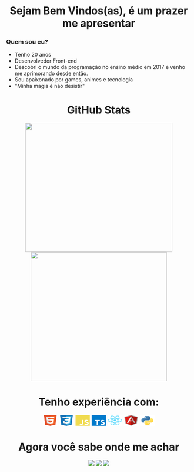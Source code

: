 <h1 align="center">Sejam Bem Vindos(as), é um prazer me apresentar</h1>

### Quem sou eu?
- Tenho 20 anos
- Desenvolvedor Front-end
- Descobri o mundo da programação no ensino médio em 2017 e venho me aprimorando desde então.
- Sou apaixonado por games, animes e tecnologia
- "Minha magia é não desistir"

##

  
<div align="center">
  <h1>GitHub Stats</h1>
  <a href="https://github.com/anuraghazra/github-readme-stats">
    <img align="center" height="350"  width="400" src="https://github-readme-stats.vercel.app/api?username=VictorJGB&theme=tokyonight&repo=github-readme-stats" />
  </a>
  <a href="https://github.com/anuraghazra/convoychat">
    <img align="center" height="350"  width="370" src="https://github-readme-stats.vercel.app/api/top-langs/?username=VictorJGB&layout=compact&theme=tokyonight&repo=convoychat" />
  </a>
</div>
  
##

<div align="center" style="display: inline_block">
  <h1 align="center">Tenho experiência com:</h1>
  <img align="center" alt="Jerry-HTML" height="30" width="40" src="https://raw.githubusercontent.com/devicons/devicon/master/icons/html5/html5-original.svg">
  <img align="center" alt="Jerry-CSS"  height="30" width="40" src="https://raw.githubusercontent.com/devicons/devicon/master/icons/css3/css3-original.svg"/>
  <img align="center" alt="Jerry-JS" height="30" width="40" src="https://raw.githubusercontent.com/devicons/devicon/master/icons/javascript/javascript-plain.svg"/>
  <img align="center" alt="Jerry-TS" height="30" width="40" src="https://raw.githubusercontent.com/devicons/devicon/master/icons/typescript/typescript-plain.svg"/>
  <img align="center" alt="Jerry-React" height="30" width="40" src="https://raw.githubusercontent.com/devicons/devicon/master/icons/react/react-original.svg"/>
  <img align="center" alt="Jerry-Angular" height="30" width="40" src="https://github.com/devicons/devicon/blob/master/icons/angularjs/angularjs-original.svg"/>
  <img align="center" alt="Jerry-Python" height="30" width="40" src="https://raw.githubusercontent.com/devicons/devicon/master/icons/python/python-original.svg"/>
  
</div>
  
##
  
<div align="center">
  <h1>Agora você sabe onde me achar</h1>
  <a href="https://instagram.com/_jerryGB" target="_blank"><img src="https://img.shields.io/badge/-Instagram-%23E4405F?style=for-the-badge&logo=instagram&logoColor=white" target="_blank"></a>
  <a href = "mailto:victorgb.dev@gmail.com"><img src="https://img.shields.io/badge/-Gmail-%23333?style=for-the-badge&logo=gmail&logoColor=white" target="_blank"></a>
  <a href="https://www.linkedin.com/in/victor-jerrysson-gama-bastos-084793203" target="_blank"><img src="https://img.shields.io/badge/-LinkedIn-%230077B5?style=for-the-badge&logo=linkedin&logoColor=white" target="_blank"></a> 
</div>

